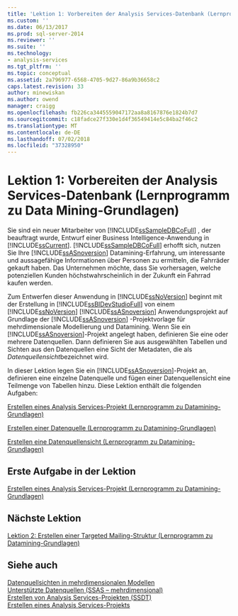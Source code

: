 ```yaml
---
title: 'Lektion 1: Vorbereiten der Analysis Services-Datenbank (Lernprogramm zu Datamining-Grundlagen) | Microsoft-Dokumentation'
ms.custom: ''
ms.date: 06/13/2017
ms.prod: sql-server-2014
ms.reviewer: ''
ms.suite: ''
ms.technology:
- analysis-services
ms.tgt_pltfrm: ''
ms.topic: conceptual
ms.assetid: 2a796977-6568-4705-9d27-86a9b36658c2
caps.latest.revision: 33
author: minewiskan
ms.author: owend
manager: craigg
ms.openlocfilehash: fb226ca3445559047172aa8a8167876e1824b7d7
ms.sourcegitcommit: c18fadce27f330e1d4f36549414e5c84ba2f46c2
ms.translationtype: MT
ms.contentlocale: de-DE
ms.lasthandoff: 07/02/2018
ms.locfileid: "37328950"
---
```

# <a name="lesson-1-preparing-the-analysis-services-database-basic-data-mining-tutorial"></a>Lektion 1: Vorbereiten der Analysis Services-Datenbank (Lernprogramm zu Data Mining-Grundlagen)
  Sie sind ein neuer Mitarbeiter von [!INCLUDE[ssSampleDBCoFull](../includes/sssampledbcofull-md.md)] , der beauftragt wurde, Entwurf einer Business Intelligence-Anwendung in [!INCLUDE[ssCurrent](../includes/sscurrent-md.md)]. [!INCLUDE[ssSampleDBCoFull](../includes/sssampledbcofull-md.md)] erhofft sich, nutzen Sie Ihre [!INCLUDE[ssASnoversion](../includes/ssasnoversion-md.md)] Datamining-Erfahrung, um interessante und aussagefähige Informationen über Personen zu ermitteln, die Fahrräder gekauft haben. Das Unternehmen möchte, dass Sie vorhersagen, welche potenziellen Kunden höchstwahrscheinlich in der Zukunft ein Fahrrad kaufen werden.  
  
 Zum Entwerfen dieser Anwendung in [!INCLUDE[ssNoVersion](../includes/ssnoversion-md.md)] beginnt mit der Erstellung in [!INCLUDE[ssBIDevStudioFull](../includes/ssbidevstudiofull-md.md)] von einem [!INCLUDE[ssNoVersion](../includes/ssnoversion-md.md)] [!INCLUDE[ssASnoversion](../includes/ssasnoversion-md.md)] Anwendungsprojekt auf Grundlage der [!INCLUDE[ssASnoversion](../includes/ssasnoversion-md.md)] -Projektvorlage für mehrdimensionale Modellierung und Datamining. Wenn Sie ein [!INCLUDE[ssASnoversion](../includes/ssasnoversion-md.md)]-Projekt angelegt haben, definieren Sie eine oder mehrere Datenquellen. Dann definieren Sie aus ausgewählten Tabellen und Sichten aus den Datenquellen eine Sicht der Metadaten, die als *Datenquellensicht*bezeichnet wird.  
  
 In dieser Lektion legen Sie ein [!INCLUDE[ssASnoversion](../includes/ssasnoversion-md.md)]-Projekt an, definieren eine einzelne Datenquelle und fügen einer Datenquellensicht eine Teilmenge von Tabellen hinzu. Diese Lektion enthält die folgenden Aufgaben:  
  
 [Erstellen eines Analysis Services-Projekt &#40;Lernprogramm zu Datamining-Grundlagen&#41;](../../2014/tutorials/creating-an-analysis-services-project-basic-data-mining-tutorial.md)  
  
 [Erstellen einer Datenquelle &#40;Lernprogramm zu Datamining-Grundlagen&#41;](../../2014/tutorials/creating-a-data-source-basic-data-mining-tutorial.md)  
  
 [Erstellen eine Datenquellensicht &#40;Lernprogramm zu Datamining-Grundlagen&#41;](../../2014/tutorials/creating-a-data-source-view-basic-data-mining-tutorial.md)  
  
## <a name="first-task-in-lesson"></a>Erste Aufgabe in der Lektion  
 [Erstellen eines Analysis Services-Projekt &#40;Lernprogramm zu Datamining-Grundlagen&#41;](../../2014/tutorials/creating-an-analysis-services-project-basic-data-mining-tutorial.md)  
  
## <a name="next-lesson"></a>Nächste Lektion  
 [Lektion 2: Erstellen einer Targeted Mailing-Struktur &#40;Lernprogramm zu Datamining-Grundlagen&#41;](../../2014/tutorials/lesson-2-building-a-targeted-mailing-structure-basic-data-mining-tutorial.md)  
  
## <a name="see-also"></a>Siehe auch  
 [Datenquellsichten in mehrdimensionalen Modellen](../analysis-services/multidimensional-models/data-source-views-in-multidimensional-models.md)   
 [Unterstützte Datenquellen &#40;SSAS – mehrdimensional&#41;](../analysis-services/multidimensional-models/supported-data-sources-ssas-multidimensional.md)   
 [Erstellen von Analysis Services-Projekten &#40;SSDT&#41;](../analysis-services/multidimensional-models/build-analysis-services-projects-ssdt.md)   
 [Erstellen eines Analysis Services-Projekts](../analysis-services/lesson-1-1-creating-an-analysis-services-project.md)  
  
  
